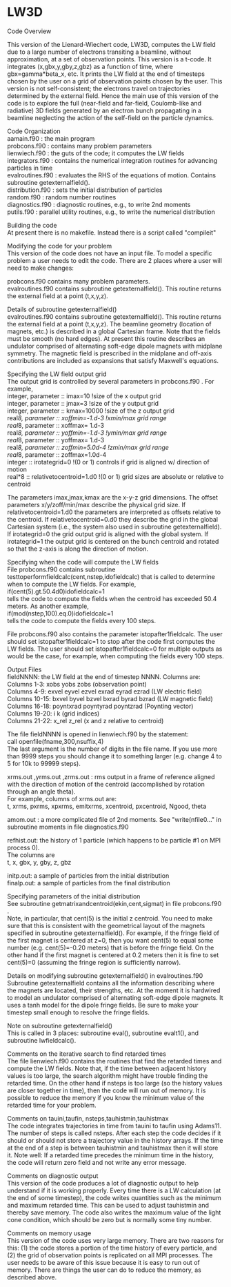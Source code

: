 # LW3D
Code Overview

This version of the Lienard-Wiechert code, LW3D, computes the LW field due to a large number of electrons transiting a beamline, without approximation, at a set of observation points. This version is a t-code. It integrates (x,gbx,y,gby,z,gbz) as a function of time, where gbx=gamma*beta_x, etc. It prints the LW field at the end of timesteps chosen by the user on a grid of observation points chosen by the user. This version is not self-consistent; the electrons travel on trajectories determined by the external field. Hence the main use of this version of the code is to explore the full (near-field and far-field, Coulomb-like and radiative) 3D fields generated by an electron bunch propagating in a beamline neglecting the action of the self-field on the particle dynamics.

Code Organization  
aamain.f90 : the main program  
probcons.f90 : contains many problem parameters  
lienwiech.f90 : the guts of the code; it computes the LW fields  
integrators.f90 : contains the numerical integration routines for advancing particles in time  
evalroutines.f90 : evaluates the RHS of the equations of motion. Contains subroutine getexternalfield().  
distribution.f90 : sets the initial distribution of particles  
random.f90 : random number routines  
diagnostics.f90 : diagnostic routines, e.g., to write 2nd moments  
putils.f90 : parallel utility routines, e.g., to write the numerical distribution  

Building the code  
At present there is no makefile. Instead there is a script called "compileit"

Modifying the code for your problem  
This version of the code does not have an input file. To model a specific problem a user needs to edit the code. There are 2 places where a user will need to make changes:

probcons.f90 contains many problem parameters.  
evalroutines.f90 contains subroutine getexternalfield(). This routine returns the external field at a point (t,x,y,z).  

Details of subroutine getexternalfield()  
evalroutines.f90 contains subroutine getexternalfield(). This routine returns the external field at a point (t,x,y,z). The beamline geometry (location of magnets, etc.) is described in a global Cartesian frame. Note that the fields must be smooth (no hard edges). At present this routine describes an undulator comprised of alternating soft-edge dipole magnets with midplane symmetry. The magnetic field is prescribed in the midplane and off-axis contributions are included as expansions that satisfy Maxwell's equations.

Specifying the LW field output grid  
The output grid is controlled by several parameters in probcons.f90 . For example,  
      integer, parameter :: imax=10     !size of the x output grid  
      integer, parameter :: jmax=3      !size of the y output grid  
      integer, parameter :: kmax=10000  !size of the z output grid  
      real*8, parameter :: xoffmin=-1.d-3     !xmin/max grid range  
      real*8, parameter :: xoffmax= 1.d-3    
      real*8, parameter :: yoffmin=-1.d-3     !ymin/max grid range  
      real*8, parameter :: yoffmax= 1.d-3  
      real*8, parameter :: zoffmin=5.0d-4     !zmin/max grid range  
      real*8, parameter :: zoffmax=1.0d-4  
      integer :: irotategrid=0 !(0 or 1) controls if grid is aligned w/ direction of motion  
      real*8 :: relativetocentroid=1.d0 !(0 or 1) grid sizes are absolute or relative to centroid

The parameters imax,jmax,kmax are the x-y-z grid dimensions. The offset parameters x/y/zoff/min/max describe the physical grid size. If relativetocentroid=1.d0 the parameters are interpreted as offsets relative to the centroid. If relativetocentroid=0.d0 they describe the grid in the global Cartesian system (i.e., the system also used in subroutine getexternalfield). If irotategrid=0 the grid output grid is aligned with the global system. If irotategrid=1 the output grid is centered on the bunch centroid and rotated so that the z-axis is along the direction of motion.


Specifying when the code will compute the LW fields  
File probcons.f90 contains subroutine testtoperformfieldcalc(cent,nstep,idofieldcalc) that is called to determine when to compute the LW fields. For example,  
      if(cent(5).gt.50.4d0)idofieldcalc=1  
tells the code to compute the fields when the centroid has exceeded 50.4 meters. As another example,  
      if(mod(nstep,100).eq.0)idofieldcalc=1  
tells the code to compute the fields every 100 steps.

File probcons.f90 also contains the parameter istopafter1fieldcalc. The user should set istopafter1fieldcalc=1 to stop after the code first computes the LW fields. The user should set istopafter1fieldcalc=0 for multiple outputs as would be the case, for example, when computing the fields every 100 steps.


Output Files  
fieldNNNN: the LW field at the end of timestep NNNN. Columns are:  
Columns 1-3:   xobs yobs zobs (observation point)  
Columns 4-9:   exvel eyvel ezvel exrad eyrad ezrad (LW electric field)  
Columns 10-15: bxvel byvel bzvel bxrad byrad bzrad (LW magnetic field)  
Columns 16-18: poyntxrad poyntyrad poyntzrad (Poynting vector)  
Columns 19-20: i k (grid indices)  
Columns 21-22: x_rel z_rel (x and z relative to centroid)

The file fieldNNNN is opened in lienwiech.f90 by the statement:  
call openfile(fname,300,nsuffix,4)  
The last argument is the number of digits in the file name. If you use more than 9999 steps you should change it to something larger (e.g. change 4 to 5 for 10k to 99999 steps).

xrms.out ,yrms.out ,zrms.out : rms output in a frame of reference aligned with the direction of motion of the centroid (accomplished by rotation through an angle theta).  
For example, columns of xrms.out are:  
t, xrms, pxrms, xpxrms, emitxrms, xcentroid, pxcentroid, Ngood, theta

amom.out : a more complicated file of 2nd moments. See "write(nfile0..." in subroutine moments in file diagnostics.f90

refhist.out: the history of 1 particle (which happens to be particle #1 on MPI process 0).  
The columns are  
t, x, gbx, y, gby, z, gbz

initp.out: a sample of particles from the initial distribution  
finalp.out: a sample of particles from the final distribution

Specifying parameters of the initial distribution  
See subroutine getmatrixandcentroid(ekin,cent,sigmat) in file probcons.f90 .  
Note, in particular, that cent(5) is the initial z centroid. You need to make sure that this is consistent with the geometrical layout of the magnets specified in subroutine getexternalfield(). For example, if the fringe field of the first magnet is centered at z=0, then you want cent(5) to equal some number (e.g. cent(5)=-0.20 meters) that is before the fringe field. On the other hand if the first magnet is centered at 0.2 meters then it is fine to set cent(5)=0 (assuming the fringe region is sufficiently narrow).

Details on modifying subroutine getexternalfield() in evalroutines.f90  
Subroutine getexternalfield contains all the information describing where the magnets are located, their strengths, etc. At the moment it is hardwired to model an undulator comprised of alternating soft-edge dipole magnets. It uses a tanh model for the dipole fringe fields. Be sure to make your timestep small enough to resolve the fringe fields.

Note on subroutine getexternalfield()  
This is called in 3 places: subroutine eval(), subroutine evalt1(), and subroutine lwfieldcalc().

Comments on the iterative search to find retarded times  
The file lienwiech.f90 contains the routines that find the retarded times and compute the LW fields. Note that, if the time between adjacent history values is too large, the search algorithm might have trouble finding the retarded time. On the other hand if nsteps is too large (so the history values are closer together in time), then the code will run out of memory. It is possible to reduce the memory if you know the minimum value of the retarded time for your problem.

Comments on tauini,taufin, nsteps,tauhistmin,tauhistmax  
The code integrates trajectories in time from tauini to taufin using Adams11. The number of steps is called nsteps. After each step the code decides if it should or should not store a trajectory value in the history arrays. If the time at the end of a step is between tauhistmin and tauhistmax then it will store it. Note well: If a retarded time precedes the minimum time in the history, the code will return zero field and not write any error message.    

Comments on diagnostic output  
This version of the code produces a lot of diagnostic output to help understand if it is working properly. Every time there is a LW calculation (at the end of some timestep), the code writes quantities such as the minimum and maximum retarded time. This can be used to adjust tauhistmin and thereby save memory. The code also writes the maximum value of the light cone condition, which should be zero but is normally some tiny number.

Comments on memory usage  
This version of the code uses very large memory. There are two reasons for this: (1) the code stores a portion of the time history of every particle, and (2) the grid of observation points is replicated on all MPI processes. The user needs to be aware of this issue because it is easy to run out of memory. There are things the user can do to reduce the memory, as described above.
